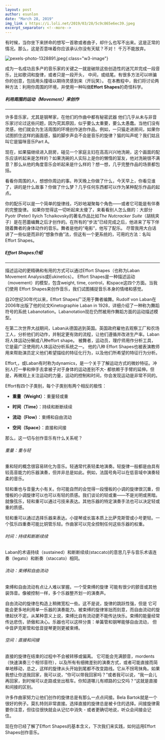 ```yaml
---
layout: post
author: esunlon
date: "March 28, 2019"
img_link : https://i.loli.net/2019/03/28/5c9c865e6ec39.jpeg
excerpt_separator: <!--more-->
---
```


有时候，当你坐下来拼命的想写一首歌或者曲子，却什么也写不出来。这是正常的情况。那么，这是否意味着你应该承认你没有天赋？不对！ 千万不能放弃。 
<!--more-->

![pexels-photo-1328891.jpeg](https://i.loli.net/2019/03/28/5c9c865e83123.jpeg){:class="w3-image"}


成为一名成功且多产的音乐家的关键之一就是破除这些创造性的迷咒并完成一段音乐，比如歌词和旋律，或者只是一段开头， 中间，或结尾。有很多方法可以哄骗你的创意，包括用头撞墙以期待灵感到来（开玩笑）。 在本教程中，我们将讨论两种方法：利用你周围的环境，并使用一种叫做**Effort Shapes**的奇怪科学。 

##### 利用周围的运动（Movement）来创作

------

许多音乐家，尤其是钢琴家，在他们的作曲中都有秘密武器 他们几乎从未与非音乐家讨论过这些问题，因为究其原因，似乎要么太重要，要么太愚蠢。当他们没有灵感，他们就会为生活周围的环境创作迷你作品。例如，一只猫走进房间，如果你试图抓住这样的画面感，猫的脚步声会不会是音乐的旋律？猫的叫声呢？我们姑且叫它是猫咪音乐Part A。

现在，如果猫继续进入厨房，碰见一个家庭主妇在高高兴兴地洗碗，这个画面的配乐应该听起来是怎样的？如果洗碗的人实际上是你的懒惰的室友，他对洗碗很不满意？那么从他的角度音乐会听起来是什么样的？想一想，几乎完整作品的场景都包括。 

看看你周围的人，想想你周边的事。昨天晚上你做了什么，今天早上，你看见谁了，讲的是什么故事？你做了什么梦？几乎任何东西都可以作为某种配乐作品的起点。 

你的配乐可以是一个简单的旋律线，巧妙地凝聚每个角色——或者它可能是有伴奏的完整旋律。
如果你觉得这一切听起来太傻了，来看看别人怎么做的：大部分Pyotr (Peter)  Ilyich Tchaikovsky的著名作品比如*The Nutcracker Suite*（胡桃夹子）是在芭蕾编舞之后才创作的。在所有的“步法”已经完成之后，他进来了写下伴随着舞者的身体动作的音乐。舞者是他的“电影”，他写了配乐。 尽管我用大白话讲了一些似是而非的“想象作曲”法，但这有一个更系统的，可用的方法：名叫Effort Shapes。 

##### Effort Shapes介绍 

------

描述运动的更精确和有用的方式可以通过Effort Shapes（也称为Laban
Movement Analysis或Eukinetics）。 Effort Shapes是一种描述运动（movement）的模型，包含weight, time, control，和space这四个方面。当我们使用 Effort Shapes来创作音乐，我们试图捕捉音乐本身的情绪和感觉。 

自20世纪30年代以来，Effort Shapes广泛用于舞者编舞。Rudolf von Laban在2006年出版了他的论文Kinetographie Laban in 1928，详细介绍了一种称为舞蹈符号的系统 Labanotation。Labanotation现在仍然被用作舞蹈方面的运动描述模型。

在第二次世界大战期间，Laban从德国逃到英国。英国政府雇他去观察工厂和农场工人，分析他们的动作，并制定更有效的流程，让他们遵循并改进生产率。Laban将人体运动分解成八种effort shape。 被舞者，运动员，理疗师用作分析工具，它是最广泛使用的人体运动分析系统之一。 他的八种 Effort Shapes也被表演教师用来帮助演员定义他们希望描绘的特征化行为，以及他们所希望的特征行为分析。 

Effort,，或Laban有时称为dynamics，是一个关于了解运动方式的微妙特征。冲别人打一拳和伸手去拿被子对于身体的运动差别不大- 都依赖于手臂的延伸。但是，再微观上关注运动的力量，运动的控制和时间，你会发现运动是非常不同的。 

Effort有四个子类别，每个子类别有两个相反的极性： 

- **重量（Weight）**：重量轻或重 

- **时间（Time）**：持续和断断续续 

- **流动（Flow）**：束缚和自由流动 

- **空间（Space）**：直接和间接

那么，这一切与创作音乐有什么关系呢？

###### 重量：重与轻 

重和轻的概念很容易转化为音乐。轻通常代表轻柔地演奏。轻旋律一般都是由具有较高音能力的乐器演奏，但并非总是如此。例如，法国号角可以在低音域中演奏轻柔的音乐。

轻和重也与音量大小有关。你可能自然的会觉得一段慢板的小调的旋律很沉重，但慢板的小调旋律可以也可以有轻的质感。我们谈论的轻或重——不是光明或黑暗。就像弦乐，轻和重可以通过弓技来表达。其他乐器的特定演奏手法也可以决定轻或重的质感。 

轻和重可以通过选择乐器来表达。小提琴或长笛本质上比萨克斯管或小号更轻。一个弦乐四重奏可能比铜管乐轻。作曲家可以完全控制任何这些乐器的权重。 

###### 时间：持续和断断续续 

Laban的术语持续（sustained）和断断续续(staccato)的意思几乎与音乐术语连奏（legato）和断奏（staccato）相同。

###### 流动：束缚和自由流动 

束缚和自由流动有点让人难以掌握。一个受束缚的旋律 可能有很少的颤音或其他装饰音。像被控制一样，多个乐器整齐划一的演奏声。 

自由流动的旋律在构造上稍微宽松一些。这不是说，旋律的跳跃性强，但是 它可能会更多地利用单一乐器的演奏能力。被束缚的旋律笨拙而刻意，而自由流动的旋律起伏不定。从某种意义上说，束缚比自有流动更不能传达快乐。束缚的能量经常传达悲伤，骄傲和决心。乐器也可以这样分类：单簧管和钢琴能够自由流动， 但中音萨克斯管和低音提琴更则更被束缚。 

###### 空间：直接和间接 

直接的旋律在结束的过程中不会被转移或偏离。 它可能会充满颤音，mordents（快速演奏三个相邻音符），以及所有有细微差别的演奏方式，或者可能直接而简单地移动，总之，这样的旋律从头开始到尾都不改变路线。它从不拐弯抹角。如果我想让你送我回家，我可以说，“你可以带我回家吗？”或者我可以说，“我一会儿再回家，到时候可以走路或坐出租车。你知道哪儿有顺路的公交吗？“这就是直接和间接的区别。 

许多作曲家努力让他们创作的旋律总是有那么一点点间接。Bela Bartok就是一个很好的例子。莫扎特则非常直接。选择直接的旋律总是被卡住的选择。间接旋律需要你注意，但往往很快就会从记忆中消失 - 或者更确切地说，听众会间接会记住。

现在你已经了解了Effort Shapes的基本含义，下次我们来实践，如何运用Effort Shapes创作音乐。 
